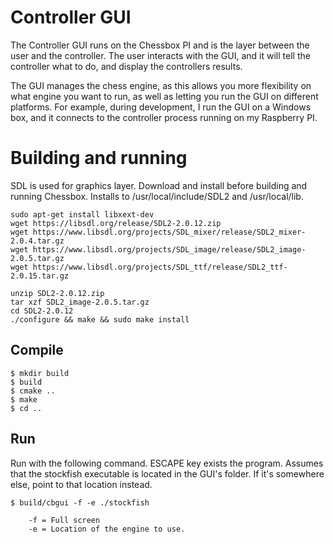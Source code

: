 # Controller GUI
The Controller GUI runs on the Chessbox PI and is the layer between the user and the controller. The user interacts with the GUI, and it will tell the controller what to do, and display the controllers results.

The GUI manages the chess engine, as this allows you more flexibility on what engine you want to run, as well as letting you run the GUI on different platforms. For example, during development, I run the GUI on a Windows box, and it connects to the controller process running on my Raspberry PI. 

# Building and running
SDL is used for graphics layer. Download and install before building and running Chessbox. Installs to /usr/local/include/SDL2 and /usr/local/lib.

    sudo apt-get install libxext-dev
    wget https://libsdl.org/release/SDL2-2.0.12.zip
    wget https://www.libsdl.org/projects/SDL_mixer/release/SDL2_mixer-2.0.4.tar.gz
    wget https://www.libsdl.org/projects/SDL_image/release/SDL2_image-2.0.5.tar.gz
    wget https://www.libsdl.org/projects/SDL_ttf/release/SDL2_ttf-2.0.15.tar.gz
    
    unzip SDL2-2.0.12.zip
    tar xzf SDL2_image-2.0.5.tar.gz
    cd SDL2-2.0.12
    ./configure && make && sudo make install

## Compile

    $ mkdir build
    $ build
    $ cmake ..
    $ make
    $ cd ..

## Run

Run with the following command. ESCAPE key exists the program. Assumes that the stockfish executable is located in the GUI's folder. If it's somewhere else, point to that location instead.

    $ build/cbgui -f -e ./stockfish
    
        -f = Full screen
        -e = Location of the engine to use.
